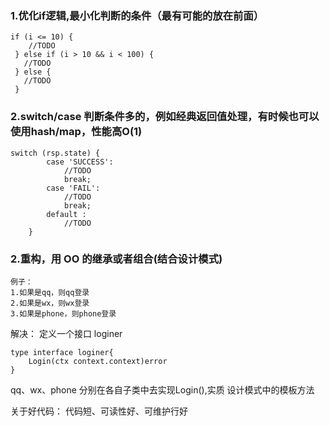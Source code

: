 
### 1.优化if逻辑,最小化判断的条件（最有可能的放在前面）
~~~
if (i <= 10) {
    //TODO
 } else if (i > 10 && i < 100) {
   //TODO
 } else {
   //TODO
 }
~~~


### 2.switch/case 判断条件多的，例如经典返回值处理，有时候也可以使用hash/map，性能高O(1)
~~~
switch (rsp.state) {
        case 'SUCCESS':
            //TODO
            break;
        case 'FAIL':
            //TODO
            break;
        default :
            //TODO
    }
~~~

### 2.重构，用 OO 的继承或者组合(结合设计模式)
~~~
例子：
1.如果是qq，则qq登录
2.如果是wx，则wx登录
3.如果是phone，则phone登录
~~~
解决：
定义一个接口 loginer
~~~
type interface loginer{
    Login(ctx context.context)error
}
~~~
qq、wx、phone 分别在各自子类中去实现Login(),实质 设计模式中的模板方法





关于好代码：
代码短、可读性好、可维护行好
